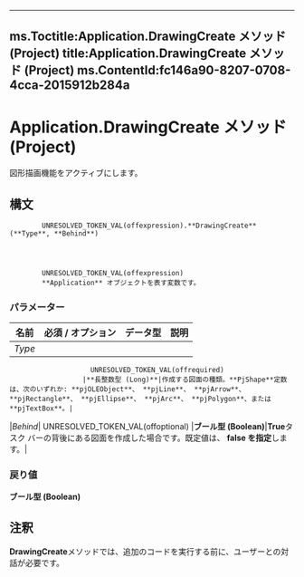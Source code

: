 

---
ms.Toctitle:Application.DrawingCreate メソッド (Project)
title:Application.DrawingCreate メソッド (Project)
ms.ContentId:fc146a90-8207-0708-4cca-2015912b284a
---
# Application.DrawingCreate メソッド (Project)




図形描画機能をアクティブにします。

## 構文

            UNRESOLVED_TOKEN_VAL(offexpression).**DrawingCreate**(**Type**, **Behind**)




            UNRESOLVED_TOKEN_VAL(offexpression)
            **Application** オブジェクトを表す変数です。

### パラメーター

|**名前**|**必須 / オプション**|**データ型**|**説明**|
|---|---|---|---|
|*Type*|
                        UNRESOLVED_TOKEN_VAL(offrequired)
                      |**長整数型 (Long)**|作成する図面の種類。**PjShape**定数は、次のいずれか: **pjOLEObject**、 **pjLine**、 **pjArrow**、 **pjRectangle**、 **pjEllipse**、 **pjArc**、 **pjPolygon**、または**pjTextBox**。|
|*Behind*|
                        UNRESOLVED_TOKEN_VAL(offoptional)
                      |**ブール型 (Boolean)**|**True**タスク バーの背後にある図面を作成した場合です。既定値は、 **false を指定**します。|



### 戻り値
**ブール型 (Boolean)**





## 注釈
**DrawingCreate**メソッドでは、追加のコードを実行する前に、ユーザーとの対話が必要です。




